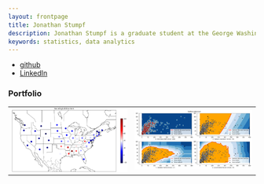 ```yaml
---
layout: frontpage
title: Jonathan Stumpf
description: Jonathan Stumpf is a graduate student at the George Washington University
keywords: statistics, data analytics
---
```


<div class="navbar">
  <div class="navbar-inner">
      <ul class="nav">
          <li><a href="https://jcstumpf.github.io/">github</a></li>
          <li><a href="https://www.linkedin.com/in/jonathan-stumpf-132b8152/">LinkedIn</a></li>
      </ul>
  </div>
</div>

### <a name="Portfolio"></a>Portfolio


<table class="wide">
<tr>
  <td class="left">
    <a>
        <img src="assets/publpics/neuro_by_geo.png" alt="Neurological Disorder Rate of Change" title="Neurological Disorder Rate of Change"/>
    </a>
  </td>
  <td class="right">
    <a>
        <img src="assets/publpics/outlier_detection.png" alt="outlier detection"/>
    </a>
  </td>
</tr>
</table>